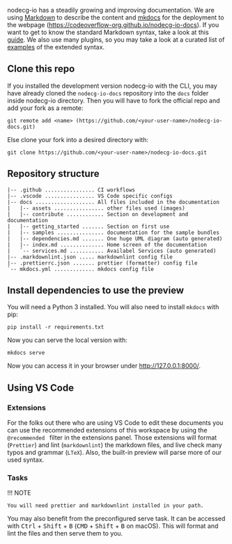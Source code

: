 nodecg-io has a steadily growing and improving documentation. We are using
[Markdown](https://en.wikipedia.org/wiki/Markdown) to describe the content and
[mkdocs](https://www.mkdocs.org/) for the deployment to the webpage
(<https://codeoverflow-org.github.io/nodecg-io-docs>). If you want to get to know the standard Markdown syntax,
take a look at this [guide](https://www.markdownguide.org/). We also use many
plugins, so you may take a look at a curated list of
[examples](docs_markdown.md) of the extended syntax.

## Clone this repo

If you installed the development version nodecg-io with the CLI, you may have
already cloned the `nodecg-io-docs` repository into the `docs` folder inside
nodecg-io directory. Then you will have to fork the official repo and add your
fork as a remote:

```shell
git remote add <name> (https://github.com/<your-user-name>/nodecg-io-docs.git)
```

Else clone your fork into a desired directory with:

```shell
git clone https://github.com/<your-user-name>/nodecg-io-docs.git
```

## Repository structure

```plain
|-- .github ................ CI workflows
|-- .vscode ................ VS Code specific configs
|-- docs ................... All files included in the documentation
|   |-- assets ................ other files used (images)
|   |-- contribute ............ Section on development and documentation
|   |-- getting_started ....... Section on first use
|   |-- samples ............... documentation for the sample bundles
|   |-- dependencies.md ....... One huge UML diagram (auto generated)
|   |-- index.md .............. Home screen of the documentation
|   `-- services.md ........... Availabel Services (auto generated)
|-- .markdownlint.json ..... markdownlint config file
|-- .prettierrc.json ....... prettier (formatter) config file
`-- mkdocs.yml ............. mkdocs config file
```

## Install dependencies to use the preview

You will need a Python 3 installed. You will also need to install `mkdocs` with
pip:

```shell
pip install -r requirements.txt
```

Now you can serve the local version with:

```shell
mkdocs serve
```

Now you can access it in your browser under <http://127.0.0.1:8000/>.

## Using VS Code

### Extensions

For the folks out there who are using VS Code to edit these documents you can
use the recommended extensions of this workspace by using the `@recommended `
filter in the extensions panel. Those extensions will format (`Prettier`) and
lint (`markdownlint`) the markdown files, and live check many typos and grammar
(`LTeX`). Also, the built-in preview will parse more of our used syntax.

### Tasks

!!! NOTE

    You will need prettier and markdownlint installed in your path.

You may also benefit from the preconfigured serve task. It can be accessed with
<kbd>Ctrl</kbd> + <kbd>Shift</kbd> + <kbd>B</kbd> (<kbd>CMD</kbd> +
<kbd>Shift</kbd> + <kbd>B</kbd> on macOS). This will format and lint the files
and then serve them to you.
